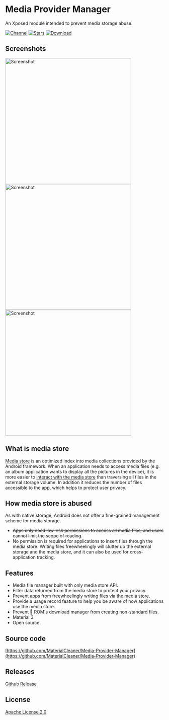 # Media Provider Manager

An Xposed module intended to prevent media storage abuse.

[![Channel](https://img.shields.io/badge/Follow-Telegram-blue.svg?logo=telegram)](https://t.me/MediaProviderManager)
[![Stars](https://img.shields.io/github/stars/GuhDoy/Media-Provider-Manager?label=Stars)](https://github.com/MaterialCleaner/Media-Provider-Manager)
[![Download](https://img.shields.io/github/v/release/GuhDoy/Media-Provider-Manager?label=Download)](https://github.com/MaterialCleaner/Media-Provider-Manager/releases/latest)

## Screenshots

<p><img src="https://raw.githubusercontent.com/MaterialCleaner/Media-Provider-Manager/main/screenshots/about.jpg" height="400" alt="Screenshot"/>
<img src="https://raw.githubusercontent.com/MaterialCleaner/Media-Provider-Manager/main/screenshots/record.jpg" height="400" alt="Screenshot"/>
<img src="https://raw.githubusercontent.com/MaterialCleaner/Media-Provider-Manager/main/screenshots/template.jpg" height="400" alt="Screenshot"/></p>

## What is media store

[Media store][1] is an optimized index into media collections provided by the Android framework. When an application needs to access media files (e.g. an album application wants to display all the pictures in the device), it is more easier to [interact with the media store][2] than traversing all files in the external storage volume. In addition it reduces the number of files accessible to the app, which helps to protect user privacy.

## How media store is abused

As with native storage, Android does not offer a fine-grained management scheme for media storage.
- ~~Apps only need low-risk permissions to access all media files, and users cannot limit the scope of reading.~~
- No permission is required for applications to insert files through the media store. Writing files freewheelingly will clutter up the external storage and the media store, and it can also be used for cross-application tracking.

## Features

- Media file manager built with only media store API.
- Filter data returned from the media store to protect your privacy.
- Prevent apps from freewheelingly writing files via the media store.
- Provide a usage record feature to help you be aware of how applications use the media store.
- Prevent 💩 ROM's download manager from creating non-standard files.
- Material 3.
- Open source.

## Source code

[https://github.com/MaterialCleaner/Media-Provider-Manager](https://github.com/MaterialCleaner/Media-Provider-Manager)

## Releases

[Github Release](https://github.com/MaterialCleaner/Media-Provider-Manager/releases/latest)

## License

[Apache License 2.0](http://www.apache.org/licenses/LICENSE-2.0.html)

[1]: https://developer.android.com/reference/android/provider/MediaStore
[2]: https://developer.android.com/training/data-storage/use-cases#handle-media-files
